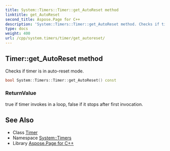 ```yaml
---
title: System::Timers::Timer::get_AutoReset method
linktitle: get_AutoReset
second_title: Aspose.Page for C++
description: 'System::Timers::Timer::get_AutoReset method. Checks if timer is in auto-reset mode in C++.'
type: docs
weight: 400
url: /cpp/system.timers/timer/get_autoreset/
---
```

## Timer::get_AutoReset method


Checks if timer is in auto-reset mode.

```cpp
bool System::Timers::Timer::get_AutoReset() const
```


### ReturnValue

true if timer invokes in a loop, false if it stops after first invocation.

## See Also

* Class [Timer](../)
* Namespace [System::Timers](../../)
* Library [Aspose.Page for C++](../../../)
